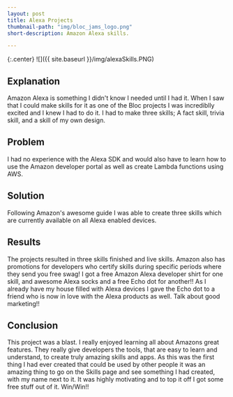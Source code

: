 ```yaml
---
layout: post
title: Alexa Projects
thumbnail-path: "img/bloc_jams_logo.png"
short-description: Amazon Alexa skills. 

---
```


{:.center}
![]({{ site.baseurl }}/img/alexaSkills.PNG)

## Explanation

Amazon Alexa is something I didn't know I needed until I had it. When I saw that I could make skills for it as one of the Bloc projects I was incrediblly excited and I knew I had to do it. I had to make three skills; A fact skill, trivia skill, and a skill of my own design. 
 

## Problem

I had no experience with the Alexa SDK and would also have to learn how to use the Amazon developer portal as well as create Lambda functions using AWS. 

## Solution

Following Amazon's awesome guide I was able to create three skills which are currently available on all Alexa enabled devices.  

## Results

The projects resulted in three skills finished and live skills. Amazon also has promotions for developers who certify skills during specific periods where they send you free swag! I got a free Amazon Alexa developer shirt for one skill, and awesome Alexa socks and a free Echo dot for another!! As I already have my house filled with Alexa devices I gave the Echo dot to a friend who is now in love with the Alexa products as well. Talk about good marketing!!


## Conclusion

This project was a blast. I really enjoyed learning all about Amazons great features. They really give developers the tools, that are easy to learn and understand, to create truly amazing skills and apps. As this was the first thing I had ever created that could be used by other people it was an amazing thing to go on the Skills page and see something I had created, with my name next to it. It was highly motivating and to top it off I got some free stuff out of it. Win/Win!! 


